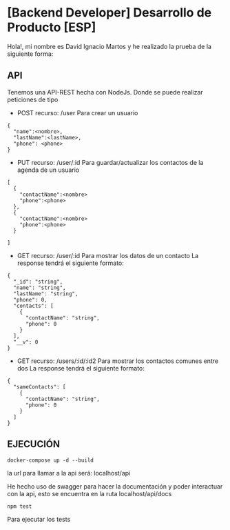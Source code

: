 
# [Backend Developer] Desarrollo de Producto [ESP]

Hola!, mi nombre es David Ignacio Martos y he realizado la prueba de la siguiente forma:

## API

Tenemos una API-REST hecha con NodeJs.
Donde se puede realizar peticiones de tipo

- POST
recurso: /user
Para crear un usuario
```
{
  "name":<nombre>,
  "lastName":<lastName>,
  "phone": <phone>
}
```

- PUT
recurso: /user/:id
Para guardar/actualizar los contactos de la agenda de un usuario
```
[
  {
    "contactName":<nombre>
    "phone":<phone>
  },
  {
    "contactName":<nombre>
    "phone":<phone>
  }

]
```
- GET
recurso: /user/:id
Para mostrar los datos de un contacto 
La response tendrá el siguiente formato:

```
{
  "_id": "string",
  "name": "string",
  "lastName": "string",
  "phone": 0,
  "contacts": [
    {
      "contactName": "string",
      "phone": 0
    }
  ],
  "__v": 0
}
```

- GET
recurso: /users/:id/:id2
Para mostrar los contactos comunes entre dos 
La response tendrá el siguiente formato:

```
{
  "sameContacts": [
    {
      "contactName": "string",
      "phone": 0
    }
  ]
}
```

## EJECUCIÓN

  ``docker-compose up -d --build``  

  la url para llamar a la api será:
    localhost/api

  He hecho uso de swagger para hacer la documentación y poder interactuar con la api, esto se encuentra en la ruta
    localhost/api/docs

  ``npm test``

  Para ejecutar los tests 
